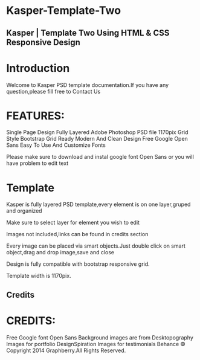 # Kasper-Template-Two
## Kasper | Template Two Using HTML &amp; CSS Responsive Design
# Introduction

Welcome to Kasper PSD template documentation.If you have any question,please fill free to Contact Us

# FEATURES:

Single Page Design
Fully Layered Adobe Photoshop PSD file
1170pix Grid Style
Bootstrap Grid Ready
Modern And Clean Design
Free Google Open Sans
Easy To Use And Customize
Fonts

Please make sure to download and instal google font Open Sans or you will have problem to edit text

# Template

Kasper is fully layered PSD template,every element is on one layer,gruped and organized

Make sure to select layer for element you wish to edit

Images not included,links can be found in credits section

Every image can be placed via smart objects.Just double click on smart object,drag and drop image,save and close

Design is fully compatible with bootstrap responsive grid.

Template width is 1170pix.

## Credits

# CREDITS:

Free Google font Open Sans
Background images are from Desktopography
Images for portfolio DesignSpiration
Images for testimonials Behance
© Copyright 2014 Graphberry.All Rights Reserved.
